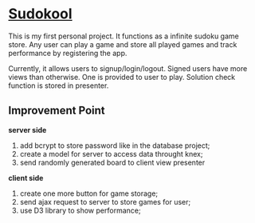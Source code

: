 # [Sudokool](https://sudokool.herokuapp.com/)

This is my first personal project. It functions as a infinite sudoku game 
store. Any user can play a game and store all played games and track performance by registering the app.

Currently, it allows users to signup/login/logout. Signed users have more views than otherwise. One is provided to user to play. Solution check function is stored in presenter.




Improvement Point
-----------------

**server side**

  1. add bcrypt to store password like in the database project;
  2. create a model for server to access data throught knex;
  3. send randomly generated board to client view presenter

**client side**

  1. create one more button for game storage;
  2. send ajax request to server to store games for user;
  3. use D3 library to show performance;
